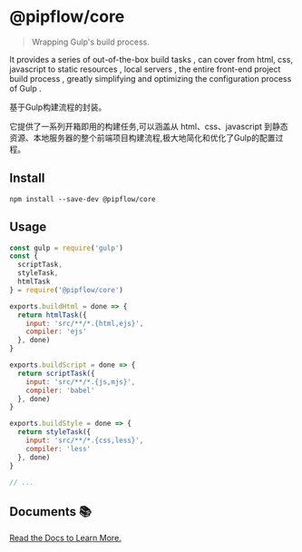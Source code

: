 # @pipflow/core

> Wrapping Gulp's build process.

It provides a series of out-of-the-box build tasks , can cover from html, css, javascript to static resources , local servers , the entire front-end project build process , greatly simplifying and optimizing the configuration process of Gulp .



基于Gulp构建流程的封装。

它提供了一系列开箱即用的构建任务,可以涵盖从 html、css、javascript 到静态资源、本地服务器的整个前端项目构建流程,极大地简化和优化了Gulp的配置过程。

## Install

```
npm install --save-dev @pipflow/core
```

## Usage

```js
const gulp = require('gulp')
const {
  scriptTask,
  styleTask,
  htmlTask
} = require('@pipflow/core')

exports.buildHtml = done => {
  return htmlTask({
    input: 'src/**/*.{html,ejs}',
    compiler: 'ejs'
  }, done)
}

exports.buildScript = done => {
  return scriptTask({
    input: 'src/**/*.{js,mjs}',
    compiler: 'babel'
  }, done)
}

exports.buildStyle = done => {
  return styleTask({
    input: 'src/**/*.{css,less}',
    compiler: 'less'
  }, done)
}

// ...
```

## Documents 📚

[Read the Docs to Learn More.](https://pipflow.mengqing.org/guide/task.html)

